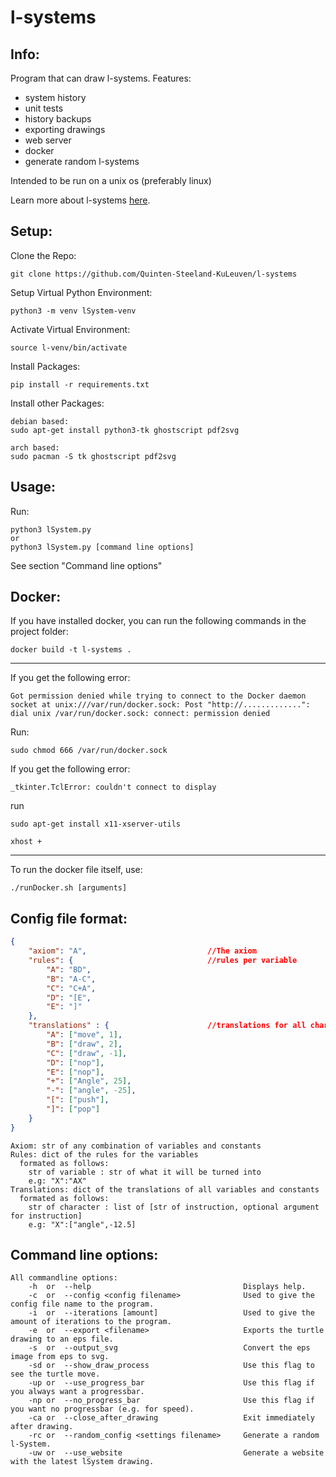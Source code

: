 # l-systems

## Info:

Program that can draw l-systems.
Features:
- system history
- unit tests
- history backups
- exporting drawings
- web server
- docker
- generate random l-systems

Intended to be run on a unix os (preferably linux)

Learn more about l-systems [here](https://en.wikipedia.org/wiki/L-system).

## Setup:

Clone the Repo:
```
git clone https://github.com/Quinten-Steeland-KuLeuven/l-systems
```
Setup Virtual Python Environment:
```
python3 -m venv lSystem-venv
```
Activate Virtual Environment:
```
source l-venv/bin/activate
```
Install Packages:
```
pip install -r requirements.txt
```
Install other Packages:
```
debian based:
sudo apt-get install python3-tk ghostscript pdf2svg

arch based:
sudo pacman -S tk ghostscript pdf2svg
```

## Usage:

Run:
```
python3 lSystem.py
or
python3 lSystem.py [command line options]
```
See section "Command line options"

## Docker:


If you have installed docker, you can run the following commands in the project folder:
```
docker build -t l-systems .
```
--------------------------------
If you get the following error:
```
Got permission denied while trying to connect to the Docker daemon socket at unix:///var/run/docker.sock: Post "http://.............": dial unix /var/run/docker.sock: connect: permission denied
```
Run:
```
sudo chmod 666 /var/run/docker.sock
```
If you get the following error:
```
_tkinter.TclError: couldn't connect to display
```
run
```
sudo apt-get install x11-xserver-utils

xhost +
```
--------------------------------

To run the docker file itself, use:
```
./runDocker.sh [arguments]
```

## Config file format:

```json
{
    "axiom": "A",                           //The axiom
    "rules": {                              //rules per variable
        "A": "BD",
        "B": "A-C",
        "C": "C+A",
        "D": "[E",
        "E": "]"
    },
    "translations" : {                      //translations for all characters
        "A": ["move", 1],
        "B": ["draw", 2],
        "C": ["draw", -1],
        "D": ["nop"],
        "E": ["nop"],
        "+": ["Angle", 25],
        "-": ["angle", -25],
        "[": ["push"],
        "]": ["pop"]
    }
}
```
```
Axiom: str of any combination of variables and constants  
Rules: dict of the rules for the variables  
  formated as follows:  
    str of variable : str of what it will be turned into  
    e.g: "X":"AX"  
Translations: dict of the translations of all variables and constants  
  formated as follows:  
    str of character : list of [str of instruction, optional argument for instruction]  
    e.g: "X":["angle",-12.5]  
```


## Command line options:

```
All commandline options:
    -h  or  --help                                  Displays help.
    -c  or  --config <config filename>              Used to give the config file name to the program.
    -i  or  --iterations [amount]                   Used to give the amount of iterations to the program.
    -e  or  --export <filename>                     Exports the turtle drawing to an eps file.
    -s  or  --output_svg                            Convert the eps image from eps to svg.
    -sd or  --show_draw_process                     Use this flag to see the turtle move.
    -up or  --use_progress_bar                      Use this flag if you always want a progressbar.
    -np or  --no_progress_bar                       Use this flag if you want no progressbar (e.g. for speed).
    -ca or  --close_after_drawing                   Exit immediately after drawing.
    -rc or  --random_config <settings filename>     Generate a random l-System.
    -uw or  --use_website                           Generate a website with the latest lSystem drawing.
```
